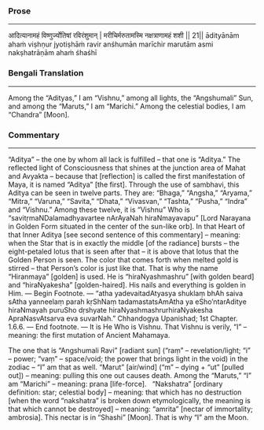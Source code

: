 ### Prose 
 --- 
आदित्यानामहं विष्णुर्ज्योतिषां रविरंशुमान् |
मरीचिर्मरुतामस्मि नक्षत्राणामहं शशी || 21||
ādityānām ahaṁ viṣhṇur jyotiṣhāṁ ravir anśhumān
marīchir marutām asmi nakṣhatrāṇām ahaṁ śhaśhī

### Bengali Translation 
 --- 
Among the “Adityas,” I am “Vishnu,” among all lights, the “Angshumali” Sun, and among the “Maruts,” I am “Marichi.” Among the celestial bodies, I am “Chandra” [Moon].

### Commentary 
 --- 
“Aditya” – the one by whom all lack is fulfilled – that one is “Aditya.” The reflected light of Consciousness that shines at the junction area of Mahat and Avyakta – because that [reflection] is called the first manifestation of Maya, it is named “Aditya” [the first]. Through the use of sambhavi, this Aditya can be seen in twelve parts. They are: “Bhaga,” “Angsha,” “Aryama,” “Mitra,” “Varuna,” “Savita,” “Dhata,” “Vivasvan,” “Tashta,” “Pusha,” “Indra” and “Vishnu.” Among these twelve, it is “Vishnu” Who is “savitṛmaNDalamadhyavartee nArAyaNah hiraNmayavapu” [Lord Narayana in Golden Form situated in the center of the sun-like orb]. In that Heart of that Inner Aditya [see second sentence of this commentary] – meaning: when the Star that is in exactly the middle [of the radiance] bursts – the eight-petaled lotus that is seen after that – it is above that lotus that the Golden Person is seen. The color that comes forth when melted gold is stirred – that Person’s color is just like that. That is why the name “Hiranmaya” [golden] is used. He is “hiraNyashmashru” [with golden beard] and “hiraNyakesha” [golden-haired]. His nails and everything is golden in Him. — Begin Footnote. — “atha yadevaitadAtyasya shuklaṃ bhAh saiva sAtha yanneelaṃ parah kṛShNaṃ tadamastatsAmAtha ya eSho’ntarAditye hiraNmayah puruSho dṛshyate hiraNyashmashrurhiraNyakesha ApraNasvAtsarva eva suvarNah.” Chhandogya Upanishad; 1st Chapter. 1.6.6. — End footnote. — It is He Who is Vishnu. That Vishnu is verily, “I” – meaning: the first mutation of Ancient Mahamaya.

The one that is “Angshumali Ravi” [radiant sun] (“raṃ” – revelation/light; “i” – power; “vaṃ” – space/void; the power that brings light in the void) in the zodiac – “I” am that as well. “Marut” [air/wind] (“m” – dying + “ut” [pulled out]) – meaning: pulling this one out causes death. Among the “Maruts,” “I” am “Marichi” – meaning: prana [life-force].
 
“Nakshatra” [ordinary definition: star; celestial body] – meaning: that which has no destruction [when the word “nakshatra” is broken down etymologically, the meaning is that which cannot be destroyed] – meaning: “amrita” [nectar of immortality; ambrosia]. This nectar is in “Shashi” [Moon]. That is why “I” am the Moon.